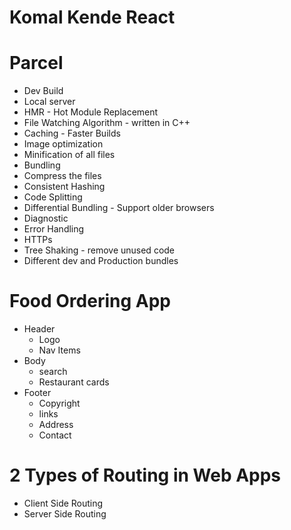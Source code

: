 # Komal Kende React

# Parcel
- Dev Build
- Local server
- HMR - Hot Module Replacement
- File Watching Algorithm - written in C++
- Caching - Faster Builds
- Image optimization
- Minification of all files
- Bundling
- Compress the files
- Consistent Hashing
- Code Splitting
- Differential Bundling - Support older browsers
- Diagnostic
- Error Handling
- HTTPs
- Tree Shaking - remove unused code
- Different dev and Production bundles

# Food Ordering App

- Header
    - Logo
    - Nav Items
- Body
    - search
    - Restaurant cards
- Footer
    - Copyright
    - links
    - Address
    - Contact

# 2 Types of Routing in Web Apps
- Client Side Routing
- Server Side Routing






